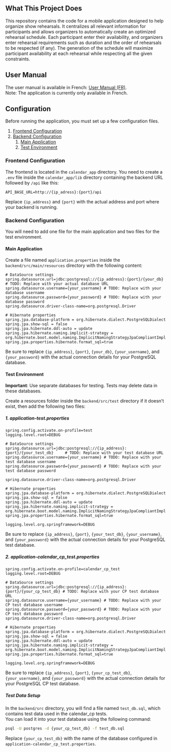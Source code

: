 ## What This Project Does

This repository contains the code for a mobile application designed to help organize show rehearsals. It centralizes all relevant information for participants and allows organizers to automatically create an optimized rehearsal schedule. Each participant enter their availability, and organizers enter rehearsal requirements such as duration and the order of rehearsals to be respected (if any). The generation of the schedule will maximize participant availability at each rehearsal while respecting all the given constraints.

## User Manual

The user manual is available in French: [User Manual (FR)](./user_manual.md).  
Note: The application is currently only available in French.

## Configuration

Before running the application, you must set up a few configuration files.

1. [Frontend Configuration](#frontend-configuration)
2. [Backend Configuration](#backend-configuration)
    1. [Main Application](#main-application)
    2. [Test Environment](#test-environment)

### Frontend Configuration
The frontend is located in the `calendar_app` directory.
You need to create a `.env` file inside the `calendar_app/lib` directory containing the backend URL followed by `/api` like this:
```
API_BASE_URL=http://{ip_adress}:{port}/api
```
Replace `{ip_address}` and `{port}` with the actual address and port where your backend is running.

### Backend Configuration

You will need to add one file for the main application and two files for the test environment.

#### Main Application

Create a file named `application.properties` inside the `backend/src/main/resources` directory with the following content:

```properties
# DataSource settings
spring.datasource.url=jdbc:postgresql://{ip_address}:{port}/{your_db}  # TODO: Replace with your actual database URL
spring.datasource.username={your_username} # TODO: Replace with your database username
spring.datasource.password={your_password} # TODO: Replace with your database password
spring.datasource.driver-class-name=org.postgresql.Driver

# Hibernate properties
spring.jpa.database-platform = org.hibernate.dialect.PostgreSQLDialect
spring.jpa.show-sql = false
spring.jpa.hibernate.ddl-auto = update
spring.jpa.hibernate.naming.implicit-strategy = org.hibernate.boot.model.naming.ImplicitNamingStrategyJpaCompliantImpl
spring.jpa.properties.hibernate.format_sql=true
```

Be sure to replace `{ip_address}`, `{port}`, `{your_db}`, `{your_username}`, and `{your_password}` with the actual connection details for your PostgreSQL database.

#### Test Environment

**Important**: Use separate databases for testing.  Tests may delete data in these databases.

Create a resources folder inside the `backend/src/test` directory if it doesn’t exist, then add the following two files:

##### 1. application-test.properties
```properties
spring.config.activate.on-profile=test
logging.level.root=DEBUG

# DataSource settings
spring.datasource.url=jdbc:postgresql://{ip_address}:{port}/{your_test_db}     # TODO: Replace with your test database URL 
spring.datasource.username={your_username} # TODO: Replace with your test database username
spring.datasource.password={your_password} # TODO: Replace with your test database password

spring.datasource.driver-class-name=org.postgresql.Driver

# Hibernate properties
spring.jpa.database-platform = org.hibernate.dialect.PostgreSQLDialect
spring.jpa.show-sql = false
spring.jpa.hibernate.ddl-auto = update
spring.jpa.hibernate.naming.implicit-strategy = org.hibernate.boot.model.naming.ImplicitNamingStrategyJpaCompliantImpl
spring.jpa.properties.hibernate.format_sql=true

logging.level.org.springframework=DEBUG
```
Be sure to replace `{ip_address}`, `{port}`, `{your_test_db}`, `{your_username}`, and `{your_password}` with the actual connection details for your PostgreSQL test database.

##### 2. application-calendar_cp_test.properties
```properties
spring.config.activate.on-profile=calendar_cp_test
logging.level.root=DEBUG

# DataSource settings
spring.datasource.url=jdbc:postgresql://{ip_address}:{port}/{your_cp_test_db} # TODO: Replace with your CP test database URL
spring.datasource.username={your_username} # TODO: Replace with your CP test database username
spring.datasource.password={your_password} # TODO: Replace with your CP test database password
spring.datasource.driver-class-name=org.postgresql.Driver

# Hibernate properties
spring.jpa.database-platform = org.hibernate.dialect.PostgreSQLDialect
spring.jpa.show-sql = false
spring.jpa.hibernate.ddl-auto = update
spring.jpa.hibernate.naming.implicit-strategy = org.hibernate.boot.model.naming.ImplicitNamingStrategyJpaCompliantImpl
spring.jpa.properties.hibernate.format_sql=true

logging.level.org.springframework=DEBUG
```
Be sure to replace `{ip_address}`, `{port}`, `{your_cp_test_db}`, `{your_username}`, and `{your_password}` with the actual connection details for your PostgreSQL CP test database.

##### Test Data Setup
In the `backend/src` directory, you will find a file named `test_db.sql`, which contains test data used in the calendar_cp tests.
\
You can load it into your test database using the following command:
```bash
psql -U postgres -d {your_cp_test_db} -f test_db.sql
```
Replace `{your_cp_test_db}` with the name of the database configured in `application-calendar_cp_test.properties`.